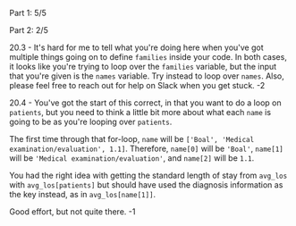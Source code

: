 Part 1:  5/5

Part 2:  2/5

20.3 - It's hard for me to tell what you're doing here when you've got multiple things going on to define `families` inside your code.  In both cases, it looks like you're trying to loop over the `families` variable, but the input that you're given is the `names` variable.  Try instead to loop over `names`.  Also, please feel free to reach out for help on Slack when you get stuck. -2

20.4 - You've got the start of this correct, in that you want to do a loop on `patients`, but you need to think a little bit more about what each `name` is going to be as you're looping over `patients`.

The first time through that for-loop, `name` will be `['Boal', 'Medical examination/evaluation', 1.1]`.  Therefore, `name[0]` will be `'Boal'`, `name[1]` will be `'Medical examination/evaluation'`, and `name[2]` will be `1.1`.

You had the right idea with getting the standard length of stay from `avg_los` with `avg_los[patients]` but should have used the diagnosis information as the key instead, as in `avg_los[name[1]]`.

Good effort, but not quite there.  -1